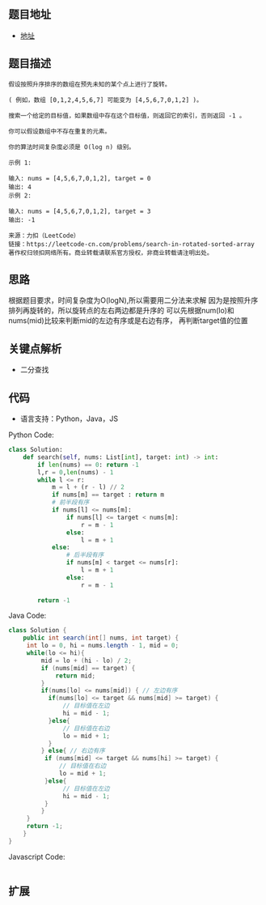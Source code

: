 ## 题目地址

- [地址](https://leetcode-cn.com/problems/search-in-rotated-sorted-array/)

## 题目描述

```
假设按照升序排序的数组在预先未知的某个点上进行了旋转。

( 例如，数组 [0,1,2,4,5,6,7] 可能变为 [4,5,6,7,0,1,2] )。

搜索一个给定的目标值，如果数组中存在这个目标值，则返回它的索引，否则返回 -1 。

你可以假设数组中不存在重复的元素。

你的算法时间复杂度必须是 O(log n) 级别。

示例 1:

输入: nums = [4,5,6,7,0,1,2], target = 0
输出: 4
示例 2:

输入: nums = [4,5,6,7,0,1,2], target = 3
输出: -1

来源：力扣（LeetCode）
链接：https://leetcode-cn.com/problems/search-in-rotated-sorted-array
著作权归领扣网络所有。商业转载请联系官方授权，非商业转载请注明出处。
```

## 思路
根据题目要求，时间复杂度为O(logN),所以需要用二分法来求解
因为是按照升序排列再旋转的，所以旋转点的左右两边都是升序的
可以先根据num(lo)和nums(mid)比较来判断mid的左边有序或是右边有序，
再判断target值的位置

## 关键点解析

- 二分查找

## 代码

- 语言支持：Python，Java，JS

Python Code:

```python
class Solution:
    def search(self, nums: List[int], target: int) -> int:
        if len(nums) == 0: return -1
        l,r = 0,len(nums) - 1
        while l <= r:
            m = l + (r - l) // 2
            if nums[m] == target : return m
            # 前半段有序
            if nums[l] <= nums[m]:
                if nums[l] <= target < nums[m]:
                    r = m - 1
                else:
                    l = m + 1
            else: 
                # 后半段有序
                if nums[m] < target <= nums[r]:
                    l = m + 1
                else:
                    r = m - 1
        
        return -1
```

Java Code:

```java
class Solution {
    public int search(int[] nums, int target) {
     int lo = 0, hi = nums.length - 1, mid = 0;
     while(lo <= hi){
         mid = lo + (hi - lo) / 2;
         if (nums[mid] == target) {
             return mid;
         }
         if(nums[lo] <= nums[mid]) { // 左边有序
           if(nums[lo] <= target && nums[mid] >= target) {
               // 目标值在左边
               hi = mid - 1;
           }else{
               // 目标值在右边
               lo = mid + 1;
           }
         } else{ // 右边有序
          if (nums[mid] <= target && nums[hi] >= target) {
              // 目标值在右边
              lo = mid + 1;
          }else{
               // 目标值在左边
               hi = mid - 1;
          }
         }
     }
     return -1;
    }
}
```

Javascript Code:
```js
```

## 扩展


